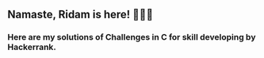 ## Namaste, Ridam is here! 🙏🇮🇳
### Here are my solutions of Challenges in C for skill developing by Hackerrank. 
